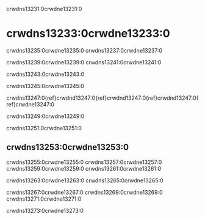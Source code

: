 crwdns13231:0crwdne13231:0
# crwdns13233:0crwdne13233:0

crwdns13235:0crwdne13235:0 crwdns13237:0crwdne13237:0

crwdns13239:0crwdne13239:0 crwdns13241:0crwdne13241:0

crwdns13243:0crwdne13243:0

crwdns13245:0crwdne13245:0

crwdns13247:0{ref}crwdnd13247:0{ref}crwdnd13247:0{ref}crwdnd13247:0{ref}crwdne13247:0

crwdns13249:0crwdne13249:0

crwdns13251:0crwdne13251:0
## crwdns13253:0crwdne13253:0

crwdns13255:0crwdne13255:0 crwdns13257:0crwdne13257:0 crwdns13259:0crwdne13259:0 crwdns13261:0crwdne13261:0

crwdns13263:0crwdne13263:0 crwdns13265:0crwdne13265:0

crwdns13267:0crwdne13267:0 crwdns13269:0crwdne13269:0 crwdns13271:0crwdne13271:0

crwdns13273:0crwdne13273:0

